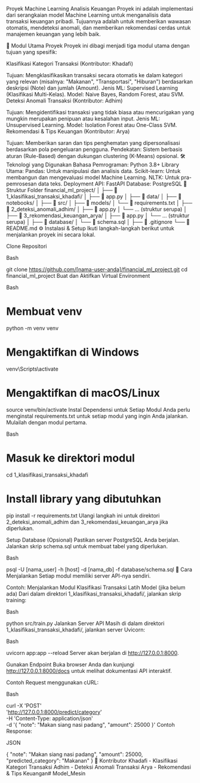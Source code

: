 Proyek Machine Learning Analisis Keuangan
Proyek ini adalah implementasi dari serangkaian model Machine Learning untuk menganalisis data transaksi keuangan pribadi. Tujuannya adalah untuk memberikan wawasan otomatis, mendeteksi anomali, dan memberikan rekomendasi cerdas untuk manajemen keuangan yang lebih baik.

🚀 Modul Utama Proyek
Proyek ini dibagi menjadi tiga modul utama dengan tujuan yang spesifik:

Klasifikasi Kategori Transaksi (Kontributor: Khadafi)

Tujuan: Mengklasifikasikan transaksi secara otomatis ke dalam kategori yang relevan (misalnya: "Makanan", "Transportasi", "Hiburan") berdasarkan deskripsi (Note) dan jumlah (Amount).
Jenis ML: Supervised Learning (Klasifikasi Multi-Kelas).
Model: Naive Bayes, Random Forest, atau SVM.
Deteksi Anomali Transaksi (Kontributor: Adhim)

Tujuan: Mengidentifikasi transaksi yang tidak biasa atau mencurigakan yang mungkin merupakan penipuan atau kesalahan input.
Jenis ML: Unsupervised Learning.
Model: Isolation Forest atau One-Class SVM.
Rekomendasi & Tips Keuangan (Kontributor: Arya)

Tujuan: Memberikan saran dan tips penghematan yang dipersonalisasi berdasarkan pola pengeluaran pengguna.
Pendekatan: Sistem berbasis aturan (Rule-Based) dengan dukungan clustering (K-Means) opsional.
🛠️ Teknologi yang Digunakan
Bahasa Pemrograman: Python 3.8+
Library Utama:
Pandas: Untuk manipulasi dan analisis data.
Scikit-learn: Untuk membangun dan mengevaluasi model Machine Learning.
NLTK: Untuk pra-pemrosesan data teks.
Deployment API: FastAPI
Database: PostgreSQL
📂 Struktur Folder
financial_ml_project/
│
├── 📁 1_klasifikasi_transaksi_khadafi/
│   ├── 📄 app.py
│   ├── 📁 data/
│   ├── 📁 notebooks/
│   ├── 📁 src/
│   ├── 📁 models/
│   └── 📄 requirements.txt
│
├── 📁 2_deteksi_anomali_adhim/
│   ├── 📄 app.py
│   └── ... (struktur serupa)
│
├── 📁 3_rekomendasi_keuangan_arya/
│   ├── 📄 app.py
│   └── ... (struktur serupa)
│
├── 📁 database/
│   └── 📄 schema.sql
│
├── 📄 .gitignore
└── 📄 README.md
⚙️ Instalasi & Setup
Ikuti langkah-langkah berikut untuk menjalankan proyek ini secara lokal.

Clone Repositori

Bash

git clone https://github.com/[nama-user-anda]/financial_ml_project.git
cd financial_ml_project
Buat dan Aktifkan Virtual Environment

Bash

# Membuat venv
python -m venv venv

# Mengaktifkan di Windows
venv\Scripts\activate

# Mengaktifkan di macOS/Linux
source venv/bin/activate
Instal Dependensi untuk Setiap Modul
Anda perlu menginstal requirements.txt untuk setiap modul yang ingin Anda jalankan. Mulailah dengan modul pertama.

Bash

# Masuk ke direktori modul
cd 1_klasifikasi_transaksi_khadafi

# Install library yang dibutuhkan
pip install -r requirements.txt
Ulangi langkah ini untuk direktori 2_deteksi_anomali_adhim dan 3_rekomendasi_keuangan_arya jika diperlukan.

Setup Database (Opsional)
Pastikan server PostgreSQL Anda berjalan. Jalankan skrip schema.sql untuk membuat tabel yang diperlukan.

Bash

psql -U [nama_user] -h [host] -d [nama_db] -f database/schema.sql
🏃 Cara Menjalankan
Setiap modul memiliki server API-nya sendiri.

Contoh: Menjalankan Modul Klasifikasi Transaksi
Latih Model (jika belum ada)
Dari dalam direktori 1_klasifikasi_transaksi_khadafi/, jalankan skrip training:

Bash

python src/train.py
Jalankan Server API
Masih di dalam direktori 1_klasifikasi_transaksi_khadafi/, jalankan server Uvicorn:

Bash

uvicorn app:app --reload
Server akan berjalan di http://127.0.0.1:8000.

Gunakan Endpoint
Buka browser Anda dan kunjungi http://127.0.0.1:8000/docs untuk melihat dokumentasi API interaktif.

Contoh Request menggunakan cURL:

Bash

curl -X 'POST' \
  'http://127.0.0.1:8000/predict/category' \
  -H 'Content-Type: application/json' \
  -d '{
    "note": "Makan siang nasi padang",
    "amount": 25000
  }'
Contoh Response:

JSON

{
  "note": "Makan siang nasi padang",
  "amount": 25000,
  "predicted_category": "Makanan"
}
👥 Kontributor
Khadafi - Klasifikasi Kategori Transaksi
Adhim - Deteksi Anomali Transaksi
Arya - Rekomendasi & Tips Keuangan#   M o d e l _ M e s i n  
 